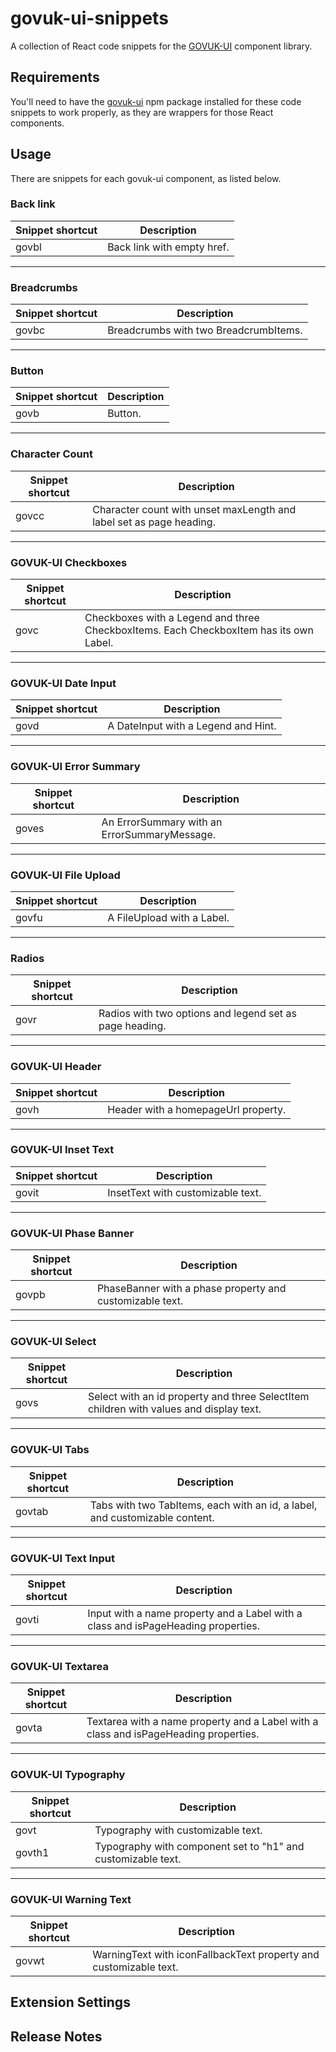 # govuk-ui-snippets

A collection of React code snippets for the [GOVUK-UI](https://www.npmjs.com/package/govuk-ui) component library.

## Requirements

You'll need to have the [govuk-ui](https://www.npmjs.com/package/govuk-ui) npm package installed for these code snippets to work properly, as they are wrappers for those React components.

## Usage

There are snippets for each govuk-ui component, as listed below.

### Back link

| Snippet shortcut   | Description   |   
|--------------------|---------------|
| govbl              | Back link with empty href. |

---

### Breadcrumbs

| Snippet shortcut   | Description   |   
|--------------------|---------------|
| govbc              | Breadcrumbs with two BreadcrumbItems. |

---

### Button

| Snippet shortcut   | Description   |   
|--------------------|---------------|
| govb               | Button.       |

---

### Character Count

| Snippet shortcut   | Description   |   
|--------------------|---------------|
| govcc              | Character count with unset maxLength and label set as page heading. |

---

### GOVUK-UI Checkboxes

| Snippet shortcut   | Description |
|--------------------|-------------|
| govc               | Checkboxes with a Legend and three CheckboxItems. Each CheckboxItem has its own Label. |

---

### GOVUK-UI Date Input

| Snippet shortcut   | Description |
|--------------------|-------------|
| govd               | A DateInput with a Legend and Hint. |

---

### GOVUK-UI Error Summary

| Snippet shortcut   | Description |
|--------------------|-------------|
| goves              | An ErrorSummary with an ErrorSummaryMessage. |

---

### GOVUK-UI File Upload

| Snippet shortcut   | Description |
|--------------------|-------------|
| govfu              | A FileUpload with a Label. |

---

### Radios

| Snippet shortcut   | Description   |   
|--------------------|---------------|
| govr               | Radios with two options and legend set as page heading. |

---

### GOVUK-UI Header

| Snippet shortcut | Description |
|------------------|-------------|
| govh             | Header with a homepageUrl property. |

---

### GOVUK-UI Inset Text

| Snippet shortcut | Description |
|------------------|-------------|
| govit            | InsetText with customizable text. |

---

### GOVUK-UI Phase Banner

| Snippet shortcut | Description |
|------------------|-------------|
| govpb            | PhaseBanner with a phase property and customizable text. |

---

### GOVUK-UI Select

| Snippet shortcut | Description |
|------------------|-------------|
| govs             | Select with an id property and three SelectItem children with values and display text. |

---

### GOVUK-UI Tabs

| Snippet shortcut | Description |
|------------------|-------------|
| govtab           | Tabs with two TabItems, each with an id, a label, and customizable content. |

---

### GOVUK-UI Text Input

| Snippet shortcut | Description |
|------------------|-------------|
| govti            | Input with a name property and a Label with a class and isPageHeading properties. |

---

### GOVUK-UI Textarea

| Snippet shortcut | Description |
|------------------|-------------|
| govta            | Textarea with a name property and a Label with a class and isPageHeading properties. |

---

### GOVUK-UI Typography

| Snippet shortcut | Description |
|------------------|-------------|
| govt             | Typography with customizable text. |
| govth1           | Typography with component set to "h1" and customizable text. |

---

### GOVUK-UI Warning Text

| Snippet shortcut | Description |
|------------------|-------------|
| govwt            | WarningText with iconFallbackText property and customizable text. |


## Extension Settings

## Release Notes


